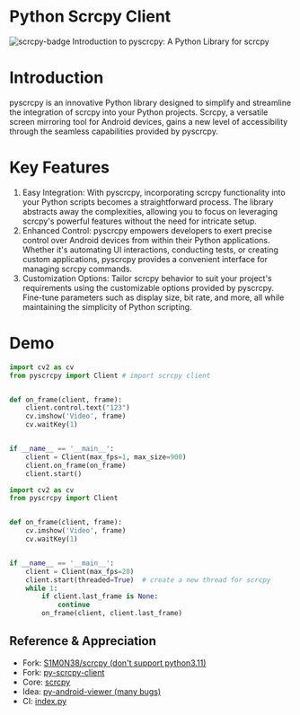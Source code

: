 # Python Scrcpy Client
![scrcpy-badge](https://img.shields.io/badge/scrcpy-v1.20-violet)
Introduction to pyscrcpy: A Python Library for scrcpy

# Introduction
pyscrcpy is an innovative Python library designed to simplify and streamline the integration of scrcpy into your Python projects. Scrcpy, a versatile screen mirroring tool for Android devices, gains a new level of accessibility through the seamless capabilities provided by pyscrcpy.

# Key Features

1. Easy Integration: With pyscrcpy, incorporating scrcpy functionality into your Python scripts becomes a straightforward process. The library abstracts away the complexities, allowing you to focus on leveraging scrcpy's powerful features without the need for intricate setup.
2. Enhanced Control: pyscrcpy empowers developers to exert precise control over Android devices from within their Python applications. Whether it's automating UI interactions, conducting tests, or creating custom applications, pyscrcpy provides a convenient interface for managing scrcpy commands.
3. Customization Options: Tailor scrcpy behavior to suit your project's requirements using the customizable options provided by pyscrcpy. Fine-tune parameters such as display size, bit rate, and more, all while maintaining the simplicity of Python scripting.

# Demo
```python
import cv2 as cv
from pyscrcpy import Client # import scrcpy client


def on_frame(client, frame):
    client.control.text("123")
    cv.imshow('Video', frame)
    cv.waitKey(1)


if __name__ == '__main__':
    client = Client(max_fps=1, max_size=900)
    client.on_frame(on_frame)
    client.start()
```
```python
import cv2 as cv
from pyscrcpy import Client


def on_frame(client, frame):
    cv.imshow('Video', frame)
    cv.waitKey(1)


if __name__ == '__main__':
    client = Client(max_fps=20)
    client.start(threaded=True)  # create a new thread for scrcpy
    while 1:
        if client.last_frame is None:
            continue
        on_frame(client, client.last_frame)
```

## Reference & Appreciation
- Fork: [S1M0N38/scrcpy (don't support python3.11)](https://github.com/S1M0N38/scrcpy)
- Fork: [py-scrcpy-client](https://github.com/leng-yue/py-scrcpy-client)
- Core: [scrcpy](https://github.com/Genymobile/scrcpy)
- Idea: [py-android-viewer (many bugs)](https://github.com/razumeiko/py-android-viewer)
- CI: [index.py](https://github.com/index-py/index.py)
